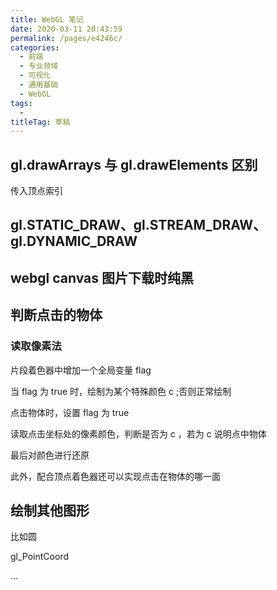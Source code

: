 ```yaml
---
title: WebGL 笔记
date: 2020-03-11 20:43:59
permalink: /pages/e4246c/
categories: 
  - 前端
  - 专业领域
  - 可视化
  - 通用基础
  - WebGL
tags: 
  - 
titleTag: 草稿
---
```

## gl.drawArrays 与 gl.drawElements 区别

传入顶点索引

## gl.STATIC_DRAW、gl.STREAM_DRAW、gl.DYNAMIC_DRAW

## webgl canvas 图片下载时纯黑

## 判断点击的物体

### 读取像素法

片段着色器中增加一个全局变量 flag

当 flag 为 true 时，绘制为某个特殊颜色 c ;否则正常绘制

点击物体时，设置 flag 为 true 

读取点击坐标处的像素颜色，判断是否为 c ，若为 c 说明点中物体

最后对颜色进行还原

此外，配合顶点着色器还可以实现点击在物体的哪一面

## 绘制其他图形

比如圆

gl_PointCoord 

...

